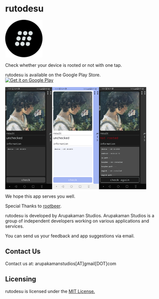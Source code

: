 # rutodesu

<img alt="Logo" src="assets/app_logo.png" width="120" />


Check whether your device is rooted or not with one tap.


rutodesu is available on the Google Play Store.  
<a href="https://play.google.com/store/apps/details?id=com.arupakaman.rutodesu">
    <img alt="Get it on Google Play"
        height="80"
        src="https://play.google.com/intl/en_us/badges/images/generic/en_badge_web_generic.png" />
</a>


<div style="display:flex;">
<img alt="App image" src="assets/01.png" width="30%">
<img alt="App image" src="assets/02.png" width="30%">
<img alt="App image" src="assets/03.png" width="30%">
</div>



We hope this app serves you well.

Special Thanks to [rootbeer](https://github.com/scottyab/rootbeer).

rutodesu is developed by Arupakaman Studios.
Arupakaman Studios is a group of independent developers working on various applications and services.

You can send us your feedback and app suggestions via email.

## Contact Us

Contact us at: arupakamanstudios[AT]gmail[DOT]com

## Licensing

rutodesu is licensed under the [MIT License.](LICENSE)